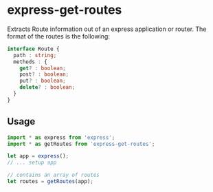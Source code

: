 # express-get-routes

Extracts Route information out of an express application or router.
The format of the routes is the following:

```TypeScript
interface Route {
  path : string;
  methods : {
    get? : boolean;
    post? : boolean;
    put? : boolean;
    delete? : boolean;
  }
}
```

## Usage

```JavaScript
import * as express from 'express';
import * as getRoutes from 'express-get-routes';

let app = express();
// ... setup app

// contains an array of routes
let routes = getRoutes(app);
```
